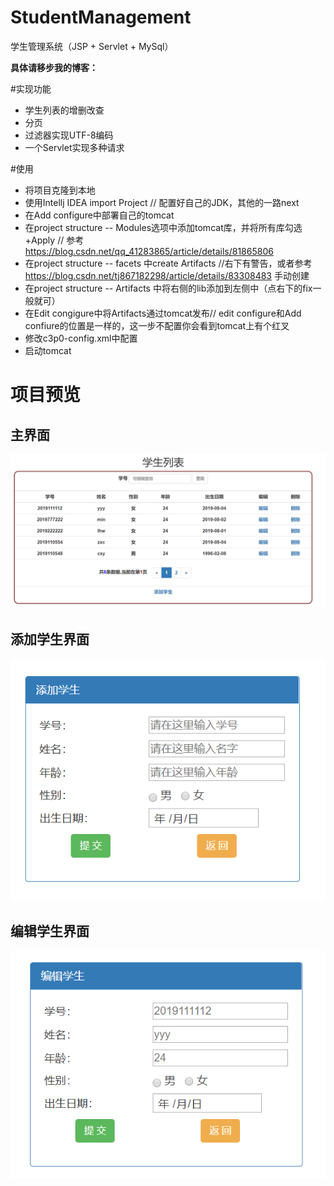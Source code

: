 # StudentManagement
学生管理系统（JSP + Servlet + MySql）

**具体请移步我的博客：**

#实现功能
- 学生列表的增删改查
- 分页
- 过滤器实现UTF-8编码
- 一个Servlet实现多种请求

#使用
- 将项目克隆到本地
- 使用Intellj IDEA import Project // 配置好自己的JDK，其他的一路next
- 在Add configure中部署自己的tomcat
- 在project structure -- Modules选项中添加tomcat库，并将所有库勾选+Apply // 参考 https://blog.csdn.net/qq_41283865/article/details/81865806
- 在project structure -- facets 中create Artifacts //右下有警告，或者参考 https://blog.csdn.net/tj867182298/article/details/83308483 手动创建
- 在project structure -- Artifacts 中将右侧的lib添加到左侧中（点右下的fix一般就可）
- 在Edit congigure中将Artifacts通过tomcat发布// edit configure和Add confiure的位置是一样的，这一步不配置你会看到tomcat上有个红叉
- 修改c3p0-config.xml中配置
- 启动tomcat

# 项目预览
## 主界面
![主界面](https://github.com/MemoForward/StudentManagement/blob/master/StudentManagement/%E5%AD%A6%E7%94%9F%E7%AE%A1%E7%90%86%E7%B3%BB%E7%BB%9Fimg/%E4%B8%BB%E7%95%8C%E9%9D%A2.png)

## 添加学生界面
![添加学生](https://github.com/MemoForward/StudentManagement/blob/master/StudentManagement/%E5%AD%A6%E7%94%9F%E7%AE%A1%E7%90%86%E7%B3%BB%E7%BB%9Fimg/%E6%9F%A5%E8%AF%A2%E5%AD%A6%E7%94%9F.png)

## 编辑学生界面
![编辑学生](https://github.com/MemoForward/StudentManagement/blob/master/StudentManagement/%E5%AD%A6%E7%94%9F%E7%AE%A1%E7%90%86%E7%B3%BB%E7%BB%9Fimg/%E7%BC%96%E8%BE%91%E5%AD%A6%E7%94%9F.png)
